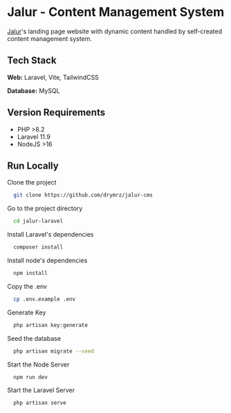 # Jalur - Content Management System

[Jalur](https://apps.apple.com/id/app/jalur-salah-on-the-go/id6470788874)'s landing page website with dynamic content handled by self-created content management system.

## Tech Stack

**Web:** Laravel, Vite, TailwindCSS

**Database:** MySQL

## Version Requirements

-   PHP >8.2
-   Laravel 11.9
-   NodeJS >16

## Run Locally

Clone the project

```bash
  git clone https://github.com/drymrz/jalur-cms
```

Go to the project directory

```bash
  cd jalur-laravel
```

Install Laravel's dependencies

```bash
  composer install
```

Install node's dependencies

```bash
  npm install
```

Copy the .env

```bash
  cp .env.example .env
```

Generate Key

```bash
  php artisan key:generate
```

Seed the database

```bash
  php artisan migrate --seed
```

Start the Node Server

```bash
  npm run dev
```

Start the Laravel Server

```bash
  php artisan serve
```
